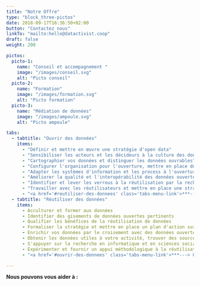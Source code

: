 ```yaml
---
title: "Notre Offre"
type: "block_three-pictos"
date: 2018-09-17T16:36:50+02:00
button: "Contactez nous"
linkTo: "mailto:hello@datactivist.coop"
draft: false
weight: 200

pictos: 
  picto-1: 
    name: "Conseil et accompagnement "
    image: "/images/conseil.svg"
    alt: "Picto conseil"
  picto-2: 
    name: "Formation"
    image: "/images/formation.svg"
    alt: "Picto formation"
  picto-3: 
    name: "Médiation de données"
    image: "/images/ampoule.svg"
    alt: "Picto ampoule"

tabs:
  - tabtitle: "Ouvrir des données"
    items:
      - "Définir et mettre en œuvre une stratégie d'open data"
      - "Sensibiliser les acteurs et les décideurs à la culture des données et de leur ouverture"
      - "Cartographier vos données et distinguer les données ouvrables"
      - "Configurer l'organisation pour l'ouverture, mettre en place des processus internes"
      - "Adapter les systèmes d'information et les process à l'ouverture des données"
      - "Améliorer la qualité et l'interopérabilité des données ouvertes"
      - "Identifier et lever les verrous à la réutilisation par la recherche en sciences sociales et en informatique"
      - "Travailler avec les réutilisateurs et mettre en place une stratégie d'open data guidée par la demande"
      - "<a href='#reutiliser-des-donnees' class='tabs-menu-link'>***---> Réutiliser des données ouvertes***</a>"
  - tabtitle: "Réutiliser des données"
    items:
      - Acculturer et former aux données
      - Identifier des gisements de données ouvertes pertinents
      - Qualifier les bénéfices de la réutilisation de données
      - Formaliser la stratégie et mettre en place un plan d'action sur l'open data
      - Enrichir vos données par le croisement avec des données ouvertes
      - Obtenir les données utiles à votre activité, trouver des sources alternatives de données
      - S'appuyer sur la recherche en informatique et en sciences sociales pour augmenter l'utilité des données ouvertes
      - Expérimenter et fournir un appui méthodologique à la réutilisation de données ouvertes
      - "<a href='#ouvrir-des-donnees' class='tabs-menu-link'>***---> Ouvrir des données***</a>"

---
```


**Nous pouvons vous aider à :**
